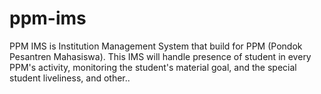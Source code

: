 # ppm-ims

PPM IMS is Institution Management System that build for PPM (Pondok Pesantren Mahasiswa). This IMS will handle presence of student in every PPM's activity, monitoring the student's material goal, and the special student liveliness, and other.. 
